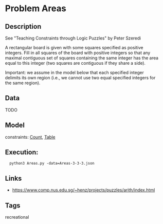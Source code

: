 # Problem Areas
## Description
See "Teaching Constraints through Logic Puzzles" by Peter Szeredi

A rectangular board is given with some squares specified as positive integers.
Fill in all squares of the board with positive integers so that any maximal contiguous set of squares containing the same integer
has the area equal to this integer (two squares are contiguous if they share a side).

Important: we assume in the model below that each specified integer delimits its own region
(i.e., we cannot use two equal specified integers for the same region).

## Data
TODO

## Model
  constraints: [Count](http://pycsp.org/documentation/constraints/Count), [Table](http://pycsp.org/documentation/constraints/Table)

## Execution:
```
  python3 Areas.py -data=Areas-3-3-3.json
```

## Links
 - https://www.comp.nus.edu.sg/~henz/projects/puzzles/arith/index.html

## Tags
 recreational
